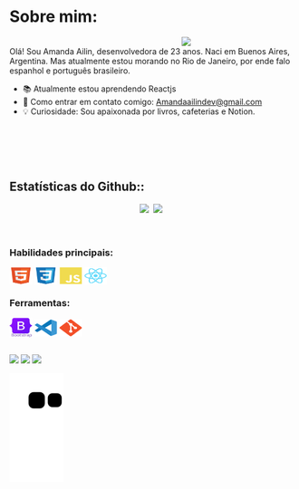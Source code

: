 <h1 align="left">Sobre mim:</h1>

<img align="right" width="200px" src="https://user-images.githubusercontent.com/100203503/170312570-a192ea58-5712-438a-b9f1-a5312fc3bdf2.png">

</br>
Olá! Sou Amanda Ailin, desenvolvedora de 23 anos.
Naci em Buenos Aires, Argentina. Mas atualmente estou morando no Rio de Janeiro, por ende falo espanhol e português brasileiro.

- 📚 Atualmente estou aprendendo Reactjs
- 📧 Como entrar em contato comigo: Amandaailindev@gmail.com
- 💡 Curiosidade: Sou apaixonada por livros, cafeterias e Notion.   

</br>
</br>
</br>
</br>

<h2 align="left">Estatísticas do Github::</h2>
<div align="center">
  <a href="https://github.com/AmandaAilin"><img height="145em" src="https://github-readme-stats.vercel.app/api?username=AmandaAilin&show_icons=true&theme=dracula&include_all_commits=true&count_private=true&hide_border=true"></a>&nbsp;
  <a href="https://github.com/AmandaAilin"><img height="145em" src="https://github-readme-stats.vercel.app/api/top-langs/?username=AmandaAilin&layout=compact&langs_count=7&theme=dracula&hide_border=true"></a>&nbsp;
</div>
  
</br>
</br>
  
  
<div style="display: inline_block">
  
  <h3 align="left">Habilidades principais:</h3>
  <img align="center" alt="Amanda-HTML" height="30" width="40" src="https://raw.githubusercontent.com/devicons/devicon/master/icons/html5/html5-original.svg">
  <img align="center" alt="Amanda-CSS" height="30" width="40" src="https://raw.githubusercontent.com/devicons/devicon/master/icons/css3/css3-original.svg">
  <img align="center" alt="Amanda-Js" height="30" width="40" src="https://raw.githubusercontent.com/devicons/devicon/master/icons/javascript/javascript-plain.svg">
   <img align="center" alt="Amanda-React" height="30" width="40" src="https://raw.githubusercontent.com/devicons/devicon/master/icons/react/react-original.svg">
  
  <h3 align="left">Ferramentas:</h3>
  <img align="center" alt="Amanda-Bootstrap" height="35" width="40" src="https://raw.githubusercontent.com/devicons/devicon/master/icons/bootstrap/bootstrap-original-wordmark.svg">
  <img align="center" alt="Visual Studio Code logo" height="30" width="40" src="https://raw.githubusercontent.com/devicons/devicon/master/icons/vscode/vscode-original.svg">
  <img align="center" alt="Amanda-Git" height="30" width="40" src="https://raw.githubusercontent.com/devicons/devicon/master/icons/git/git-original.svg">
 
</div>


##

  <div>
    <a href="https://www.linkedin.com/in/amanda-ailin/" target_"black"><img src="https://img.shields.io/badge/LinkedIn-0077B5?style=for-the-badge&logo=linkedin&logoColor=white" target_"black"></a>
    <a href = "mailto:amandaailindev@gmail.com" target_"black"><img src="https://img.shields.io/badge/Gmail-D14836?style=for-the-badge&logo=gmail&logoColor=white" target_"black"></a>
     <a href="https://www.instagram.com/amanda_ailiin/" target="_blank"><img src="https://img.shields.io/badge/-Instagram-%23E4405F?style=for-the-badge&logo=instagram&logoColor=white" target="_blank"></a>
  </div>
  
  ![Snake animation](https://github.com/AmandaAilin/AmandaAilin/blob/output/github-contribution-grid-snake.svg)
